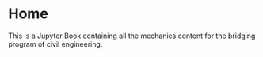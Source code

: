 # Home 

This is a Jupyter Book containing all the mechanics content for the bridging program of civil engineering.